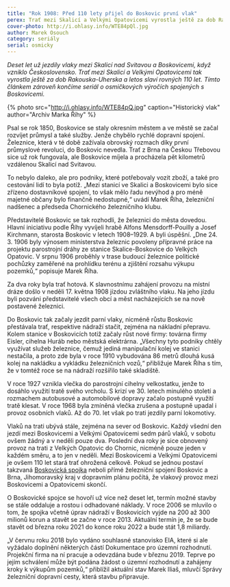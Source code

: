 ```yaml
---
title: "Rok 1908: Před 110 lety přijel do Boskovic první vlak"
perex: Trať mezi Skalicí a Velkými Opatovicemi vyrostla ještě za dob Rakouska-Uherska a letos slaví rovných 110 let. Tímto článkem končíme seriál o osmičkových výročích spojených s Boskovicemi.
cover-photo: http://i.ohlasy.info/WTE84pQl.jpg
author: Marek Osouch
category: seriály
serial: osmicky
---
```


*Deset let už jezdily vlaky mezi Skalicí nad Svitavou a Boskovicemi, když vzniklo Československo. Trať mezi Skalicí a Velkými Opatovicemi tak vyrostla ještě za dob Rakouska-Uherska a letos slaví rovných 110 let. Tímto článkem zároveň končíme seriál o osmičkových výročích spojených s Boskovicemi.*

{% photo src="http://i.ohlasy.info/WTE84pQ.jpg" caption="Historický vlak" author="Archiv Marka Říhy" %}

Psal se rok 1850, Boskovice se staly okresním městem a ve městě se začal rozvíjet průmysl a také služby. Jenže chybělo rychlé dopravní spojení. Železnice, která v té době zažívala obrovský rozmach díky první průmyslové revoluci, do Boskovic nevedla. Trať z Brna na Českou Třebovou sice už rok fungovala, ale Boskovice míjela a procházela pět kilometrů vzdálenou Skalicí nad Svitavou.

To nebylo daleko, ale pro podniky, které potřebovaly vozit zboží, a také pro cestování lidí to byla potíž. „Mezi stanicí ve Skalici a Boskovicemi bylo sice zřízeno dostavníkové spojení, to však mělo řadu nevýhod a pro méně majetné občany bylo finančně nedostupné,“ uvádí Marek Říha, železniční nadšenec a předseda Chornického železničního klubu.

Představitelé Boskovic se tak rozhodli, že železnici do města dovedou. Hlavní iniciativu podle Říhy vyvíjeli hrabě Alfons Mensdorff-Pouilly a Josef Kirchmann, starosta Boskovic v letech 1908–1929. A byli úspěšní. „Dne 24. 3. 1906 byly výnosem ministerstva železnic povoleny přípravné práce na projektu parostrojní dráhy ze stanice Skalice-Boskovice do Velkých Opatovic. V srpnu 1906 proběhly v trase budoucí železnice politické pochůzky zaměřené na prohlídku terénu a zjištění rozsahu výkupu pozemků,“ popisuje Marek Říha.

Za dva roky byla trať hotová. K slavnostnímu zahájení provozu na místní dráze došlo v neděli 17. května 1908 jízdou zvláštního vlaku. Na jeho jízdu byli pozváni představitelé všech obcí a měst nacházejících se na nově postavené železnici.

Do Boskovic tak začaly jezdit parní vlaky, nicméně růstu Boskovic přestávala trať, respektive nádraží stačit, zejména na nákladní přepravu. Kolem stanice v Boskovicích totiž začaly růst nové firmy: továrna firmy Eisler, cihelna Huráb nebo městská elektrárna. „Všechny tyto podniky chtěly využívat služeb železnice, čemuž jediná manipulační kolej ve stanici nestačila, a proto zde byla v roce 1910 vybudována 86 metrů dlouhá kusá kolej na nakládku a vykládku železničních vozů,“ přibližuje Marek Říha s tím, že v tomtéž roce se na nádraží rozšířilo také skladiště.

V roce 1927 vznikla vlečka do parostrojní cihelny velkostatku, jenže to dosáhlo využití tratě svého vrcholu. S krizí ve 30. letech minulého století a rozmachem autobusové a automobilové dopravy začalo postupně využití tratě klesat. V roce 1968 byla zmíněná vlečka zrušena a postupně upadal i provoz osobních vlaků. Až do 70. let však po trati jezdily parní lokomotivy.

Vlaků na trati ubývá stále, zejména na sever od Boskovic. Každý všední den jezdí mezi Boskovicemi a Velkými Opatovicemi sedm párů vlaků, v sobotu ovšem žádný a v neděli pouze dva. Poslední dva roky je sice obnovený provoz na trati z Velkých Opatovic do Chornic, nicméně pouze jeden v každém směru, a to jen v neděli. Mezi Boskovicemi a Velkými Opatovicemi je ovšem 110 let stará trať ohrožená celkově. Pokud se jednou postaví takzvaná [Boskovická spojka](https://forum.ohlasy.info/t/boskovicka-spojka/156) neboli přímé železniční spojení Boskovic a Brna, Jihomoravský kraj v dopravním plánu počítá, že vlakový provoz mezi Boskovicemi a Opatovicemi skončí.

O Boskovické spojce se hovoří už více než deset let, termín možné stavby se stále oddaluje a rostou i odhadované náklady. V roce 2006 se mluvilo o tom, že spojka včetně úprav nádraží v Boskovicích vyjde na 200 až 300 milionů korun a stavět se začne v roce 2013. Aktuální termín je, že se bude stavět od března roku 2021 do konce roku 2022 a bude stát 1,8 miliardy.

„V červnu roku 2018 bylo vydáno souhlasné stanovisko EIA, které si ale vyžádalo doplnění některých částí Dokumentace pro územní rozhodnutí. Projekční firma na ní pracuje a odevzdána bude v březnu 2019. Teprve po jejím schválení může být podána žádost o územní rozhodnutí a zahájeny kroky k výkupům pozemků,“ přiblížil aktuální stav Marek Iliaš, mluvčí Správy železniční dopravní cesty, která stavbu připravuje.
